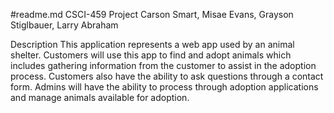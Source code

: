 #readme.md
CSCI-459 Project
Carson Smart, Misae Evans, Grayson Stiglbauer, Larry Abraham

Description
This application represents a web app used by an animal shelter. Customers will use this app to find and adopt animals which includes gathering information from the customer to assist in the adoption process. Customers also have the ability to ask questions through a contact form. Admins will have the ability to process through adoption applications and manage animals available for adoption.

